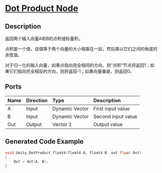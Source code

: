 # [Dot Product Node](https://docs.unity3d.com/Packages/com.unity.shadergraph@7.3/manual/Dot-Product-Node.html)

## Description
返回两个输入向量A和B的点积或标量积。

点积是一个值，该值等于两个向量的大小相乘在一起，然后乘以它们之间的角度的余弦值。

对于归一化的输入向量，如果点指向完全相同的方向，则“点积”节点将返回1；如果它们指向完全相反的方向，则将返回-1；如果向量垂直，则返回0。

## Ports

|Name|Direction|Type|Description
|:---|:--------|:---|:-------
|A|Input|Dynamic Vector|First input value
|B|Input|Dynamic Vector|Second input value
|Out|Output|Vector 1|Output value

## Generated Code Example
```h
void Unity_DotProduct_float4(float4 A, float4 B, out float Out)
{
    Out = dot(A, B);
}
```